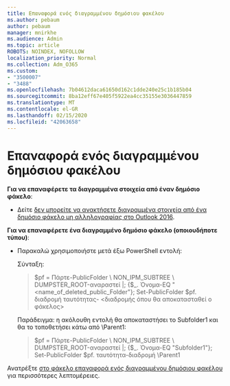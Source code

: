 ```yaml
---
title: Επαναφορά ενός διαγραμμένου δημόσιου φακέλου
ms.author: pebaum
author: pebaum
manager: mnirkhe
ms.audience: Admin
ms.topic: article
ROBOTS: NOINDEX, NOFOLLOW
localization_priority: Normal
ms.collection: Adm_O365
ms.custom:
- "3500007"
- "3488"
ms.openlocfilehash: 7b04612daca61650d162c1dde240e25c1b185b04
ms.sourcegitcommit: 8ba12eff67e405f5922ea4cc35155e3036447859
ms.translationtype: MT
ms.contentlocale: el-GR
ms.lasthandoff: 02/15/2020
ms.locfileid: "42063658"
---
```

# <a name="restore-a-deleted-public-folder"></a>Επαναφορά ενός διαγραμμένου δημόσιου φακέλου

**Για να επαναφέρετε τα διαγραμμένα στοιχεία από έναν δημόσιο φάκελο**:

- Δείτε [δεν μπορείτε να ανακτήσετε διαγραμμένα στοιχεία από ένα δημόσιο φάκελο μη αλληλογραφίας στο Outlook 2016](https://aka.ms/pfrec).
 
**Για να επαναφέρετε ένα διαγραμμένο δημόσιο φάκελο (οποιουδήποτε τύπου)**: 

- Παρακαλώ χρησιμοποιήστε μετά έξω PowerShell εντολή:

    Σύνταξη:

    >$pf = Πάρτε-PublicFolder \ NON_IPM_SUBTREE \ DUMPSTER_ROOT-αναραστεί |; {$_. Όνομα-EQ "\<name_of_deleted_public_Folder"}; Set-PublicFolder $pf. διαδρομή ταυτότητας- \<διαδρομής όπου θα αποκατασταθεί ο φάκελος>

    Παράδειγμα: η ακόλουθη εντολή θα αποκαταστήσει το Subfolder1 και θα το τοποθετήσει κάτω από \Parent1:

    >$pf = Πάρτε-PublicFolder \ NON_IPM_SUBTREE \ DUMPSTER_ROOT-αναραστεί |; {$_. Όνομα-EQ "Subfolder1"}; Set-PublicFolder $pf. ταυτότητα-διαδρομή \Parent1

Ανατρέξτε [στο φάκελο επαναφορά ενός διαγραμμένου δημόσιου φακέλου](https://docs.microsoft.com/exchange/collaboration-exo/public-folders/restore-deleted-public-folder) για περισσότερες λεπτομέρειες.
